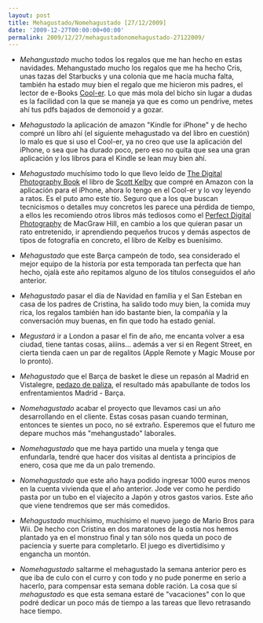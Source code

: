 ```yaml
---
layout: post
title: Mehagustado/Nomehagustado [27/12/2009]
date: '2009-12-27T00:00:00+00:00'
permalink: 2009/12/27/mehagustadonomehagustado-27122009/
---
```

- *Mehangustado* mucho todos los regalos que me han hecho en estas navidades. Mehangustado mucho los regalos que me ha hecho Cris, unas tazas del Starbucks y una colonia que me hacía mucha falta, también ha estado muy bien el regalo que me hicieron mis padres, el lector de e-Books [Cool-er](http://www.coolreaders.eu/readers.asp). Lo que más mola del bicho sin lugar a dudas es la facilidad con la que se maneja ya que es como un pendrive, metes ahí tus pdfs bajados de demonoid y a gozar.

- *Mehagustado* la aplicación de amazon "Kindle for iPhone" y de hecho compré un libro ahí (el siguiente mehagustado va del libro en cuestión) lo malo es que si uso el Cool-er, ya no creo que use la aplicación del iPhone, o sea que ha durado poco, pero eso no quita que sea una gran aplicación y los libros para el Kindle se lean muy bien ahí.

- *Mehagustado* muchísimo todo lo que llevo leído de [The Digital Photography Book](http://www.kelbytraining.com/product/the-digital-photography-book.html) el libro de [Scott Kelby](http://www.scottkelby.com/) que compré en Amazon con la aplicación para el iPhone, ahora lo tengo en el Cool-er y lo voy leyendo a ratos. Es el puto amo este tío. Seguro que a los que buscan tecnicismos o detalles muy concretos les parece una pérdida de tiempo, a ellos les recomiendo otros libros más tediosos como el [Perfect Digital Photography](http://www.mhprofessional.com/product.php?cat=112&isbn=007160166X&cat=112) de MacGraw Hill, en cambio a los que quieran pasar un rato entretenido, ir aprendiendo pequeños trucos y demás aspectos de tipos de fotografía en concreto, el libro de Kelby es buenísimo.

- *Mehagustado* que este Barça campeón de todo, sea considerado el mejor equipo de la historia por esta temporada tan perfecta que han hecho, ojalà este año repitamos alguno de los títulos conseguidos el año anterior.

- *Mehagustado* pasar el día de Navidad en família y el San Esteban en casa de los padres de Cristina, ha salido todo muy bien, la comida muy rica, los regalos también han ido bastante bien, la compañía y la conversación muy buenas, en fin que todo ha estado genial.

- *Megustará* ir a London a pasar el fin de año, me encanta volver a esa ciudad, tiene tantas cosas, aiiins... además a ver si en Regent Street, en cierta tienda caen un par de regalitos (Apple Remote y Magic Mouse por lo pronto).

- *Mehagustado* que el Barça de basket le diese un repasón al Madrid en Vistalegre, [pedazo de paliza](http://sport.es/default.asp?idpublicacio_PK=44&idioma=CAS&idnoticia_PK=673659&idseccio_PK=808), el resultado más apabullante de todos los enfrentamientos Madrid - Barça. 

- *Nomehagustado* acabar el proyecto que llevamos casi un año desarrollando en el cliente. Estas cosas pasan cuando terminan, entonces te sientes un poco, no sé extraño. Esperemos que el futuro me depare muchos más "mehangustado" laborales.

- *Nomehagustado* que me haya partido una muela y tenga que enfundarla, tendré que hacer dos visitas al dentista a principios de enero, cosa que me da un palo tremendo.

- *Nomehagustado* que este año haya podido ingresar 1000 euros menos en la cuenta vivienda que el año anterior. Jode ver como he perdido pasta por un tubo en el viajecito a Japón y otros gastos varios. Este año que viene tendremos que ser más comedidos.

- *Mehagustado* muchísimo, muchísimo el nuevo juego de Mario Bros para Wii. De hecho con Cristina en dos maratones de la ostia nos hemos plantado ya en el monstruo final y tan sólo nos queda un poco de paciencia y suerte para completarlo. El juego es divertidísimo y engancha un montón.

- *Nomehagustado* saltarme el mehagustado la semana anterior pero es que iba de culo con el curro y con todo y no pude ponerme en serio a hacerlo, para compensar esta semana doble ración. La cosa que sí *mehagustado* es que esta semana estaré de "vacaciones" con lo que podré dedicar un poco más de tiempo a las tareas que llevo retrasando hace tiempo.
